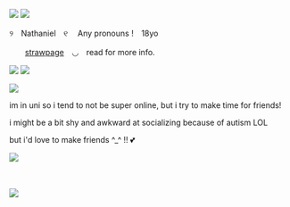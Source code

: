 ![](https://i.postimg.cc/prnHNGtq/Untitled3029-20250725152817.png)
![](https://i.postimg.cc/Hj1y8FZc/Untitled3025-20250725141954.png)

୨　Nathaniel　୧  　Any pronouns !　18yo

  　　[strawpage](https://sanjidolly.straw.page/)　◡　read for more info.

![](https://i.postimg.cc/Hj1y8FZc/Untitled3025-20250725141954.png)
![](https://i.postimg.cc/wMS97KkC/Untitled3030-20250725153200.png)

![](https://i.postimg.cc/Hj1y8FZc/Untitled3025-20250725141954.png)

im in uni so i tend to not be super online, but i try to make time for friends!

i might be a bit shy and awkward at socializing because of autism LOL 

but i'd love to make friends ^_^ !! 💕

![](https://i.postimg.cc/Hj1y8FZc/Untitled3025-20250725141954.png)

　　　　　　　　　　　　　　　　　　　　　　　　　　　　　　　　　　　　　　　　　　　　　

![](https://i.postimg.cc/x191HQQQ/Untitled3029-20250725153107.png)
